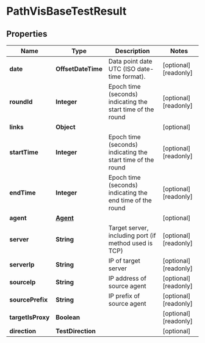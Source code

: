 

# PathVisBaseTestResult


## Properties

| Name | Type | Description | Notes |
|------------ | ------------- | ------------- | -------------|
|**date** | **OffsetDateTime** | Data point date UTC (ISO date-time format). |  [optional] [readonly] |
|**roundId** | **Integer** | Epoch time (seconds) indicating the start time of the round |  [optional] [readonly] |
|**links** | **Object** |  |  [optional] |
|**startTime** | **Integer** | Epoch time (seconds) indicating the start time of the round |  [optional] [readonly] |
|**endTime** | **Integer** | Epoch time (seconds) indicating the end time of the round |  [optional] [readonly] |
|**agent** | [**Agent**](Agent.md) |  |  [optional] |
|**server** | **String** | Target server, including port (if method used is TCP) |  [optional] [readonly] |
|**serverIp** | **String** | IP of target server |  [optional] [readonly] |
|**sourceIp** | **String** | IP address of source agent |  [optional] [readonly] |
|**sourcePrefix** | **String** | IP prefix of source agent |  [optional] [readonly] |
|**targetIsProxy** | **Boolean** |  |  [optional] [readonly] |
|**direction** | **TestDirection** |  |  [optional] |



